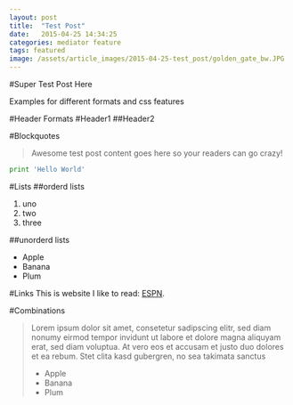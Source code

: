 ```yaml
---
layout: post
title:  "Test Post"
date:   2015-04-25 14:34:25
categories: mediator feature
tags: featured
image: /assets/article_images/2015-04-25-test_post/golden_gate_bw.JPG
---
```

#Super Test Post Here

Examples for different formats and css features

#Header Formats
#Header1
##Header2

#Blockquotes
>Awesome test post content goes here so your readers can go crazy!

```python
print 'Hello World'
```

#Lists
##orderd lists
1. uno
2. two
3. three

##unorderd lists
- Apple
- Banana
- Plum

#Links
This is website I like to read: [ESPN](http://espn.go.com/ "ESPN").

#Combinations
>Lorem ipsum dolor sit amet, consetetur sadipscing elitr, sed diam nonumy eirmod tempor invidunt ut labore et dolore magna aliquyam erat, sed diam voluptua. At vero eos et accusam et justo duo dolores et ea rebum. Stet clita kasd gubergren, no sea takimata sanctus
>
> - Apple
> - Banana
> - Plum
